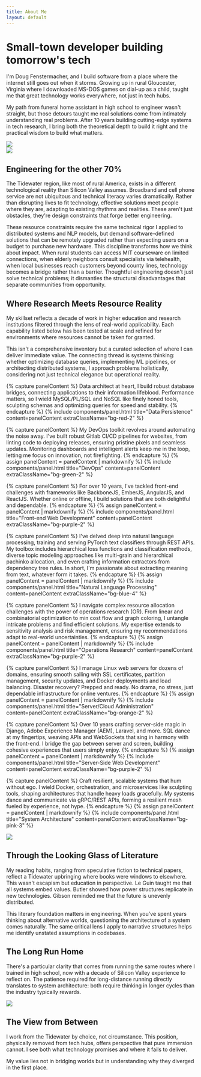 ```yaml
---
title: About Me
layout: default
---
```


<div class="hero bg-orange-3 border-3 border-bottom border-black">
    <div class="hero-left hero-content hero-top d-flex flex-column justify-content-center border-lg-3 border-end-lg border-lg-black py-4 min-vh-50">
        <h1 class="headline">Small-town developer building tomorrow's tech</h1>
        <p class="tagline">I'm Doug Fenstermacher, and I build software from a place where the internet still goes out when it storms.  Growing up in rural Gloucester, Virginia where I downloaded MS-DOS games on dial-up as a child, taught me that great technology works everywhere, not just in tech hubs.</p>
        <p class="tagline">My path from funeral home assistant in high school to engineer wasn't straight, but those detours taught me real solutions come from intimately understanding real problems. After 10 years building cutting-edge systems in tech research, I bring both the theoretical depth to build it right and the practical wisdom to build what matters.</p>
    </div>
    <div class="hero-right hero-content hero-bottom px-0 pt-0 min-vh-50 h-lg-100">
        <img class="w-100 h-100 object-fit-cover" src="/assets/img/1cdaab4b-605f-4c49-92fb-338f65ddf1b6.jpeg">
    </div>
</div>

<div class="hero bg-orange-3 border-3 border-bottom border-black">
    <div class="hero-left hero-bottom hero-content border-lg-3 border-end-lg border-lg-black px-0 pt-0 min-vh-50 h-lg-100">
        <img class="w-100 h-100 object-fit-cover" src="/assets/img/53c23ce7-7706-405d-a366-2a5e85e46749.jpg">
    </div>
    <div class="hero-right hero-top hero-content d-flex flex-column justify-content-center pt-3 min-vh-50">
        <h2 class="headline">Engineering for the other 70%</h2>
        <p class="tagline">The Tidewater region, like most of rural America, exists in a different technological reality than Silicon Valley assumes. Broadband and cell phone service are not ubiquitous and technical literacy varies dramatically. Rather than disrupting lives to fit technology, effective solutions meet people where they are, adapting to existing rhythms and realities. These aren't just obstacles, they're design constraints that forge better engineering.</p>
        <p class="tagline">These resource constraints require the same technical rigor I applied to distributed systems and NLP models, but demand software-defined solutions that can be remotely upgraded rather than expecting users on a budget to purchase new hardware. This discipline transforms how we think about impact. When rural students can access MIT courseware on limited connections, when elderly neighbors consult specialists via telehealth, when local businesses reach customers beyond county lines, technology becomes a bridge rather than a barrier. Thoughtful engineering doesn't just solve technical problems; it dismantles the structural disadvantages that separate communities from opportunity.</p>
    </div>
</div>

<div class="row pt-5">
    <div class="col-12 offset-md-2 col-md-8">
        <h2 class="headline text-center">Where Research Meets Resource Reality</h2>
        <p class="tagline">My skillset reflects a decade of work in higher education and research institutions filtered through the lens of real-world applicability. Each capability listed below has been tested at scale and refined for environments where resources cannot be taken for granted.</p>
        <p class="tagline">This isn't a comprehensive inventory but a curated selection of where I can deliver immediate value. The connecting thread is systems thinking: whether optimizing database queries, implementing ML pipelines, or architecting distributed systems, I approach problems holistically, considering not just technical elegance but operational reality.</p>
    </div>
</div>

<div class="grid gx-3 gy-3 p-3">

{% capture panelContent %}
Data architect at heart, I build robust database bridges, connecting applications to their information lifeblood. Performance matters, so I wield MySQL/PL/SQL and NoSQL like finely honed tools, sculpting schemas and optimizing queries for speed and stability.
{% endcapture %}
{% include components/panel.html title="Data Persistence" content=panelContent extraClassName="bg-red-2" %}

{% capture panelContent %}
My DevOps toolkit revolves around automating the noise away. I've built robust Gitlab CI/CD pipelines for websites, from linting code to deploying releases, ensuring pristine pixels and seamless updates. Monitoring dashboards and intelligent alerts keep me in the loop, letting me focus on innovation, not firefighting.
{% endcapture %}
{% assign panelContent = panelContent | markdownify %}
{% include components/panel.html title="DevOps" content=panelContent extraClassName="bg-green-2" %}

{% capture panelContent %}
For over 10 years, I've tackled front-end challenges with frameworks like BackboneJS, EmberJS, AngularJS, and ReactJS. Whether online or offline, I build solutions that are both delightful and dependable.
{% endcapture %}
{% assign panelContent = panelContent | markdownify %}
{% include components/panel.html title="Front-end Web Development" content=panelContent extraClassName="bg-purple-2" %}

{% capture panelContent %}
I've delved deep into natural language processing, training and serving PyTorch text classifiers through REST APIs. My toolbox includes hierarchical loss functions and classification methods, diverse topic modeling approaches like multi-grain and hierarchical pachinko allocation, and even crafting information extractors from dependency tree rules. In short, I'm passionate about extracting meaning from text, whatever form it takes.
{% endcapture %}
{% assign panelContent = panelContent | markdownify %}
{% include components/panel.html title="Natural Language Processing" content=panelContent extraClassName="bg-blue-4" %}

{% capture panelContent %}
I navigate complex resource allocation challenges with the power of operations research (OR). From linear and combinatorial optimization to min cost flow and graph coloring, I untangle intricate problems and find efficient solutions. My expertise extends to sensitivity analysis and risk management, ensuring my recommendations adapt to real-world uncertainties.
{% endcapture %}
{% assign panelContent = panelContent | markdownify %}
{% include components/panel.html title="Operations Research" content=panelContent extraClassName="bg-purple-2" %}

{% capture panelContent %}
I manage Linux web servers for dozens of domains, ensuring smooth sailing with SSL certificates, partition management, security updates, and Docker deployments and load balancing. Disaster recovery? Prepped and ready. No drama, no stress, just dependable infrastructure for online ventures.
{% endcapture %}
{% assign panelContent = panelContent | markdownify %}
{% include components/panel.html title="Server/Cloud Administration" content=panelContent extraClassName="bg-orange-2" %}

{% capture panelContent %}
Over 10 years crafting server-side magic in Django, Adobe Experience Manager (AEM), Laravel, and more. SQL dance at my fingertips, weaving APIs and WebSockets that sing in harmony with the front-end. I bridge the gap between server and screen, building cohesive experiences that users simply enjoy.
{% endcapture %}
{% assign panelContent = panelContent | markdownify %}
{% include components/panel.html title="Server-Side Web Development" content=panelContent extraClassName="bg-purple-2" %}

{% capture panelContent %}
Craft resilient, scalable systems that hum without ego. I wield Docker, orchestration, and microservices like sculpting tools, shaping architectures that handle heavy loads gracefully. My systems dance and communicate via gRPC/REST APIs, forming a resilient mesh fueled by experience, not hype.
{% endcapture %}
{% assign panelContent = panelContent | markdownify %}
{% include components/panel.html title="System Architecture" content=panelContent extraClassName="bg-pink-3" %}

</div>

<div class="hero bg-blue-2 border-3 border-bottom border-black">
    <div class="hero-left hero-content hero-top border-lg-3 border-end-lg border-lg-black px-0 pt-0 min-vh-50 h-lg-100">
        <img class="w-100 h-100 object-fit-cover" src="/assets/img/3e7a9410-3454-4fbc-a75d-266be5048481.jpeg">
    </div>
    <div class="hero-right hero-content hero-bottom d-flex flex-column justify-content-center pt-3 min-vh-50">
        <h2 class="headline">Through the Looking Glass of Literature</h2>
        <p class="tagline">My reading habits, ranging from speculative fiction to technical papers, reflect a Tidewater upbringing where books were windows to elsewhere. This wasn't escapism but education in perspective. Le Guin taught me that all systems embed values. Butler showed how power structures replicate in new technologies. Gibson reminded me that the future is unevenly distributed.</p>
        <p class="tagline">This literary foundation matters in engineering. When you've spent years thinking about alternative worlds, questioning the architecture of a system comes naturally. The same critical lens I apply to narrative structures helps me identify unstated assumptions in codebases.</p>
    </div>
</div>


<div class="hero bg-red-2 border-3 border-bottom border-black">
    <div class="hero-left hero-content hero-top d-flex flex-column justify-content-center border-lg-3 border-end-lg border-lg-black py-4 px-5 min-vh-50">
        <h2 class="headline">The Long Run Home</h2>
        <p class="tagline">There's a particular clarity that comes from running the same routes where I trained in high school, now with a decade of Silicon Valley experience to reflect on. The patience required for long-distance running directly translates to system architecture: both require thinking in longer cycles than the industry typically rewards.</p>
    </div>
    <div class="hero-right hero-content hero-bottom px-0 pt-0 min-vh-50 h-lg-100">
        <img class="w-100 h-100 object-fit-cover" src="/assets/img/e75eeaea-6eb8-4869-81c3-4444517da83d.jpeg">
    </div>
</div>

<div class="row pt-5">
    <div class="col-12 offset-md-2 col-md-8">
        <h2 class="headline text-center">The View from Between</h2>
        <p class="tagline">I work from the Tidewater by choice, not circumstance. This position, physically removed from tech hubs, offers perspective that pure immersion cannot. I see both what technology promises and where it fails to deliver.</p>
        <p class="tagline">My value lies not in bridging worlds but in understanding why they diverged in the first place.</p>
    </div>
</div>